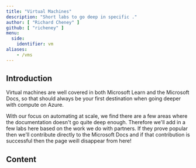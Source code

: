 ```yaml
---
title: "Virtual Machines"
description: "Short labs to go deep in specific ."
author: [ "Richard Cheney" ]
github: [ "richeney" ]
menu:
  side:
    identifier: vm
aliases:
    - /vms
---
```


## Introduction

Virtual machines are well covered in both Microsoft Learn and the Microsoft Docs, so that should always be your first destination when going deeper with compute on Azure.

With our focus on automating at scale, we find there are a few areas where the documentation doesn't go quite deep enough. Therefore we'll add in a few labs here based on the work we do with partners. If they prove popular then we'll contribute directly to the Microsoft Docs and if that contribution is successful then the page weill disappear from here!

## Content

